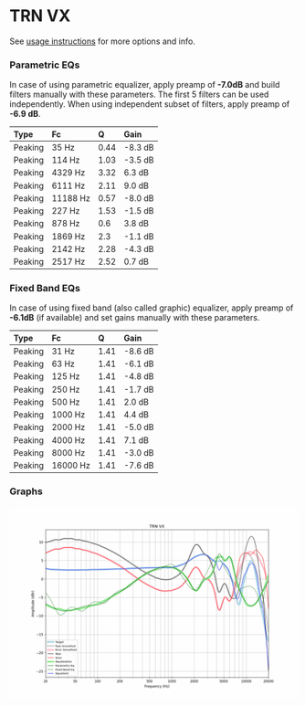# TRN VX
See [usage instructions](https://github.com/jaakkopasanen/AutoEq#usage) for more options and info.

### Parametric EQs
In case of using parametric equalizer, apply preamp of **-7.0dB** and build filters manually
with these parameters. The first 5 filters can be used independently.
When using independent subset of filters, apply preamp of **-6.9 dB**.

| Type    | Fc       |    Q | Gain    |
|:--------|:---------|:-----|:--------|
| Peaking | 35 Hz    | 0.44 | -8.3 dB |
| Peaking | 114 Hz   | 1.03 | -3.5 dB |
| Peaking | 4329 Hz  | 3.32 | 6.3 dB  |
| Peaking | 6111 Hz  | 2.11 | 9.0 dB  |
| Peaking | 11188 Hz | 0.57 | -8.0 dB |
| Peaking | 227 Hz   | 1.53 | -1.5 dB |
| Peaking | 878 Hz   | 0.6  | 3.8 dB  |
| Peaking | 1869 Hz  | 2.3  | -1.1 dB |
| Peaking | 2142 Hz  | 2.28 | -4.3 dB |
| Peaking | 2517 Hz  | 2.52 | 0.7 dB  |

### Fixed Band EQs
In case of using fixed band (also called graphic) equalizer, apply preamp of **-6.1dB**
(if available) and set gains manually with these parameters.

| Type    | Fc       |    Q | Gain    |
|:--------|:---------|:-----|:--------|
| Peaking | 31 Hz    | 1.41 | -8.6 dB |
| Peaking | 63 Hz    | 1.41 | -6.1 dB |
| Peaking | 125 Hz   | 1.41 | -4.8 dB |
| Peaking | 250 Hz   | 1.41 | -1.7 dB |
| Peaking | 500 Hz   | 1.41 | 2.0 dB  |
| Peaking | 1000 Hz  | 1.41 | 4.4 dB  |
| Peaking | 2000 Hz  | 1.41 | -5.0 dB |
| Peaking | 4000 Hz  | 1.41 | 7.1 dB  |
| Peaking | 8000 Hz  | 1.41 | -3.0 dB |
| Peaking | 16000 Hz | 1.41 | -7.6 dB |

### Graphs
![](./TRN%20VX.png)